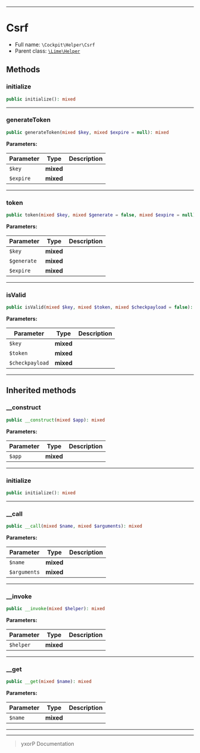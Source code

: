 ***

# Csrf





* Full name: `\Cockpit\Helper\Csrf`
* Parent class: [`\Lime\Helper`](../../Lime/Helper.md)




## Methods


### initialize



```php
public initialize(): mixed
```











***

### generateToken



```php
public generateToken(mixed $key, mixed $expire = null): mixed
```








**Parameters:**

| Parameter | Type | Description |
|-----------|------|-------------|
| `$key` | **mixed** |  |
| `$expire` | **mixed** |  |




***

### token



```php
public token(mixed $key, mixed $generate = false, mixed $expire = null): mixed
```








**Parameters:**

| Parameter | Type | Description |
|-----------|------|-------------|
| `$key` | **mixed** |  |
| `$generate` | **mixed** |  |
| `$expire` | **mixed** |  |




***

### isValid



```php
public isValid(mixed $key, mixed $token, mixed $checkpayload = false): mixed
```








**Parameters:**

| Parameter | Type | Description |
|-----------|------|-------------|
| `$key` | **mixed** |  |
| `$token` | **mixed** |  |
| `$checkpayload` | **mixed** |  |




***


## Inherited methods


### __construct



```php
public __construct(mixed $app): mixed
```








**Parameters:**

| Parameter | Type | Description |
|-----------|------|-------------|
| `$app` | **mixed** |  |




***

### initialize



```php
public initialize(): mixed
```











***

### __call



```php
public __call(mixed $name, mixed $arguments): mixed
```








**Parameters:**

| Parameter | Type | Description |
|-----------|------|-------------|
| `$name` | **mixed** |  |
| `$arguments` | **mixed** |  |




***

### __invoke



```php
public __invoke(mixed $helper): mixed
```








**Parameters:**

| Parameter | Type | Description |
|-----------|------|-------------|
| `$helper` | **mixed** |  |




***

### __get



```php
public __get(mixed $name): mixed
```








**Parameters:**

| Parameter | Type | Description |
|-----------|------|-------------|
| `$name` | **mixed** |  |




***


***
> yxorP Documentation

